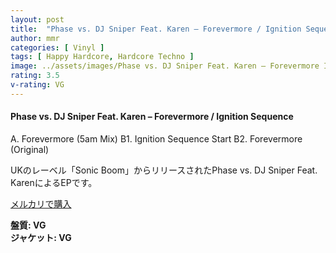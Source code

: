```yaml
---
layout: post
title:  "Phase vs. DJ Sniper Feat. Karen – Forevermore / Ignition Sequence"
author: mmr
categories: [ Vinyl ]
tags: [ Happy Hardcore, Hardcore Techno ]
image: ../assets/images/Phase vs. DJ Sniper Feat. Karen – Forevermore Ignition Sequence.jpg
rating: 3.5
v-rating: VG
---
```


#### Phase vs. DJ Sniper Feat. Karen – Forevermore / Ignition Sequence

A. Forevermore (5am Mix)
B1. Ignition Sequence Start
B2. Forevermore (Original)

UKのレーベル「Sonic Boom」からリリースされたPhase vs. DJ Sniper Feat. KarenによるEPです。


[メルカリで購入](https://jp.mercari.com/item/m40097768990)

<div class="mt-4 mb-4 d-flex align-items-center">
<strong class="mr-1">盤質: VG</strong>
</div>
<div class="mt-4 mb-4 d-flex align-items-center">
<strong class="mr-1">ジャケット: VG</strong>
</div>
